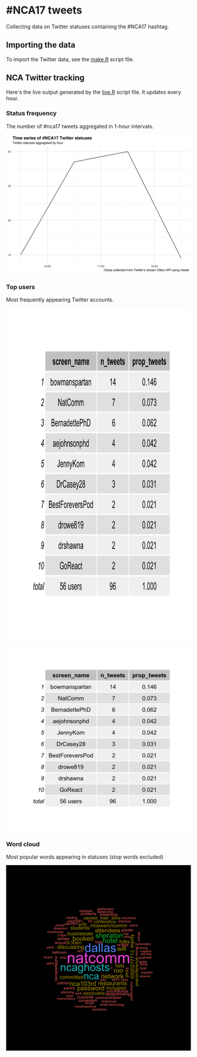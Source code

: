 # #NCA17 tweets
Collecting data on Twitter statuses containing the #NCA17 hashtag.

## Importing the data
To import the Twitter data, see the [make.R](make.R) script file.

## NCA Twitter tracking
Here's the live output generated by the [live.R](live.R) script
file. It updates every hour.

### Status frequency
The number of #nca17 tweets aggregated in 1-hour intervals.

![](nca17-ts.png)

### Top users
Most frequently appearing Twitter accounts.

<img height="900" width="900" src="nca17-usrs.png" />

![](nca17-usrs.png)

### Word cloud
Most popular words appearing in statuses (stop words excluded)

![](nca17-wc.png)
